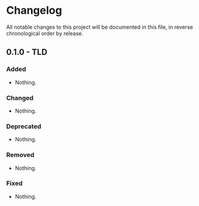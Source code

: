 # Changelog

All notable changes to this project will be documented in this file, in reverse chronological order by release.

## 0.1.0 - TLD

### Added

- Nothing.

### Changed

- Nothing.

### Deprecated

- Nothing.

### Removed

- Nothing.

### Fixed

- Nothing.
